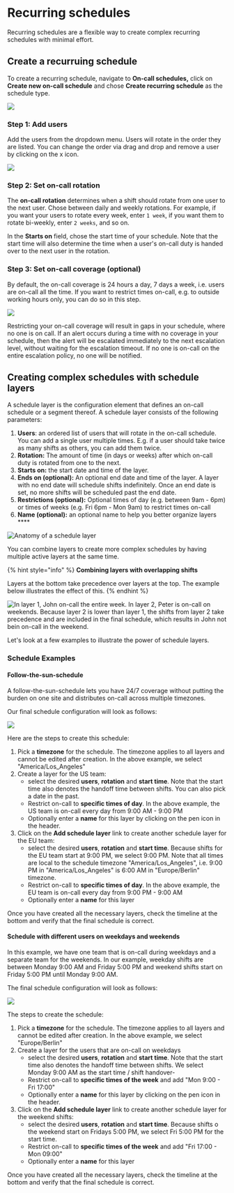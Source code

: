 # Recurring schedules

Recurring schedules are a flexible way to create complex recurring schedules with minimal effort.

## Create a recurruing schedule

To create a recurring schedule, navigate to **On-call schedules,** click on **Create new on-call schedule** and chose **Create recurring schedule** as the schedule type.

![](<../../.gitbook/assets/image (34).png>)

### Step 1: Add users

Add the users from the dropdown menu. Users will rotate in the order they are listed. You can change the order via drag and drop and remove a user by clicking on the x icon.

![](<../../.gitbook/assets/image (35).png>)

### Step 2: Set on-call rotation

The **on-call rotation** determines when a shift should rotate from one user to the next user. Chose between daily and weekly rotations. For example, if you want your users to rotate every week, enter `1 week`, if you want them to rotate bi-weekly, enter `2 weeks`, and so on.

In the **Starts on** field, chose the start time of your schedule. Note that the start time will also determine the time when a user's on-call duty is handed over to the next user in the rotation.

### Step 3: Set on-call coverage (optional)

By default, the on-call coverage is 24 hours a day, 7 days a week, i.e. users are on-call all the time. If you want to restrict times on-call, e.g. to outside working hours only, you can do so in this step.

![](<../../.gitbook/assets/image (36).png>)

Restricting your on-call coverage will result in gaps in your schedule, where no one is on call. If an alert occurs during a time with no coverage in your schedule, then the alert will be escalated immediately to the next escalation level, without waiting for the escalation timeout. If no one is on-call on the entire escalation policy, no one will be notified.&#x20;

## Creating complex schedules with schedule layers <a href="#schedule-layers" id="schedule-layers"></a>

A schedule layer is the configuration element that defines an on-call schedule or a segment thereof. A schedule layer consists of the following parameters:

1. **Users**: an ordered list of users that will rotate in the on-call schedule. You can add a single user multiple times. E.g. if a user should take twice as many shifts as others, you can add them twice.
2. **Rotation:** The amount of time (in days or weeks) after which on-call duty is rotated from one to the next.&#x20;
3. **Starts on:** the start date and time of the layer.&#x20;
4. **Ends on (optional):** An optional end date and time of the layer. A layer with no end date will schedule shifts indefinitely. Once an end date is set, no more shifts will be scheduled past the end date.
5. **Restrictions (optional):** Optional times of day (e.g. between 9am - 6pm) or times of weeks (e.g. Fri 6pm - Mon 9am) to restrict times on-call
6. **Name (optional):** an optional name to help you better organize layers ****&#x20;

![Anatomy of a schedule layer](<../../.gitbook/assets/Screen Shot 2022-01-27 at 11.30.44.png>)

You can combine layers to create more complex schedules by having multiple active layers at the same time.&#x20;

{% hint style="info" %}
**Combining layers with overlapping shifts**

Layers at the bottom take precedence over layers at the top. The example below illustrates the effect of this.
{% endhint %}

![In layer 1, John on-call the entire week. In layer 2, Peter is on-call on weekends. Because layer 2 is lower than layer 1, the shifts from layer 2 take precedence and are included in the final schedule, which results in John not bein on-call in the weekend.](<../../.gitbook/assets/image (59).png>)

Let's look at a few examples to illustrate the power of schedule layers.

### Schedule Examples

#### &#x20;Follow-the-sun-schedule

A follow-the-sun-schedule lets you have 24/7 coverage without putting the burden on one site and distributes on-call across multiple timezones.&#x20;

Our final schedule configuration will look as follows:

![](<../../.gitbook/assets/image (52).png>)

Here are the steps to create this schedule:

1. Pick a **timezone** for the schedule. The timezone applies to all layers and cannot be edited after creation. In the above example, we select "America/Los\_Angeles"
2. Create a layer for the US team:
   * select the desired **users**, **rotation** and **start time**. Note that the start time also denotes the handoff time between shifts. You can also pick a date in the past.&#x20;
   * Restrict on-call to **specific times of day**. In the above example, the US team is on-call every day from 9:00 AM - 9:00 PM
   * Optionally enter a **name** for this layer by clicking on the pen icon in the header.&#x20;
3. Click on the **Add schedule layer** link to create another schedule layer for the EU team:
   * select the desired **users**, **rotation** and **start time**. Because shifts for the EU team start at 9:00 PM, we select 9:00 PM. Note that all times are local to the schedule timezone "America/Los\_Angeles", i.e. 9:00 PM in "America/Los\_Angeles" is 6:00 AM in "Europe/Berlin" timezone.
   * Restrict on-call to **specific times of day**. In the above example, the EU team is on-call every day from 9:00 PM - 9:00 AM
   * Optionally enter a **name** for this layer

Once you have created all the necessary layers, check the timeline at the bottom and verify that the final schedule is correct.

#### Schedule with different users on weekdays and weekends&#x20;

In this example, we have one team that is on-call during weekdays and a separate team for the weekends. In our example, weekday shifts are between Monday 9:00 AM and Friday 5:00 PM and weekend shifts start on Friday 5:00 PM until Monday 9:00 AM.

The final schedule configuration will look as follows:

![](<../../.gitbook/assets/image (50).png>)

The steps to create the schedule:

1. Pick a **timezone** for the schedule. The timezone applies to all layers and cannot be edited after creation. In the above example, we select "Europe/Berlin"
2. Create a layer for the users that are on-call on weekdays
   * select the desired **users**, **rotation** and **start time**. Note that the start time also denotes the handoff time between shifts. We select Monday 9:00 AM as the start time / shift handover-
   * Restrict on-call to **specific times of the week** and  add "Mon 9:00 - Fri 17:00"
   * Optionally enter a **name** for this layer by clicking on the pen icon in the header.&#x20;
3. Click on the **Add schedule layer** link to create another schedule layer for the weekend shifts:
   * select the desired **users**, **rotation** and **start time**. Because shifts o the weekend start on Fridays 5:00 PM, we select Fri 5:00 PM for the start time.&#x20;
   * Restrict on-call to **specific times of the week** and  add "Fri 17:00 - Mon 09:00"
   * Optionally enter a **name** for this layer

Once you have created all the necessary layers, check the timeline at the bottom and verify that the final schedule is correct.

